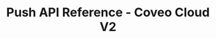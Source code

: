 ---
layout: redoc_page
title: Push API Reference - Coveo Cloud V2
categories: api_docs
swagger: ../../api_docs/PushApi.yml
ghPagesSiteName: /cloudv2-docs-site
---